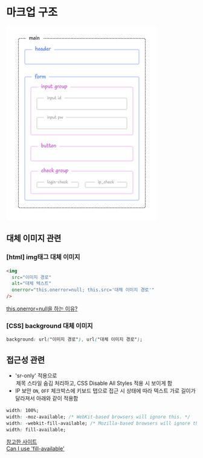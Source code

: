 # 마크업 구조

<img width="400" src="https://raw.githubusercontent.com/hyesu-jeong/homework/main/naver/markuplayout.jpg" alt="markuplayout" >

## 대체 이미지 관련

### [html] img태그 대체 이미지

```html
<img
  src="이미지 경로"
  alt="대체 텍스트"
  onerror="this.onerror=null; this.src='대체 이미지 경로'"
/>
```

[this.onerror=null을 하는 이유?](https://velog.io/@cnsrn1874/%EC%9D%B4%EB%AF%B8%EC%A7%80-%EB%A1%9C%EB%94%A9-%EC%97%90%EB%9F%AC%EC%97%90-%EB%8C%80%EB%B9%84%ED%95%98%EB%8A%94-%EB%8C%80%EC%B2%B4-%EC%9D%B4%EB%AF%B8%EC%A7%80)

### [CSS] background 대체 이미지

```css
background: url("이미지 경로"), url("대체 이미지 경로");
```

## 접근성 관련

- 'sr-only' 적용으로 <legend> 제목 스타일 숨김 처리하고, CSS Disable All Styles 적용 시 보이게 함
- IP 보안 `ON`, `OFF` 체크박스에 키보드 탭으로 접근 시 상태에 따라 텍스트 가로 길이가 달라져서 아래와 같이 적용함

```css
width: 100%;
width: -moz-available; /* WebKit-based browsers will ignore this. */
width: -webkit-fill-available; /* Mozilla-based browsers will ignore this. */
width: fill-available;
```

[참고한 사이트](https://stackoverflow.com/questions/68270468/what-is-the-usage-of-webkit-fill-available)  
[Can I use 'fill-available'](https://caniuse.com/?search=fill-available)
